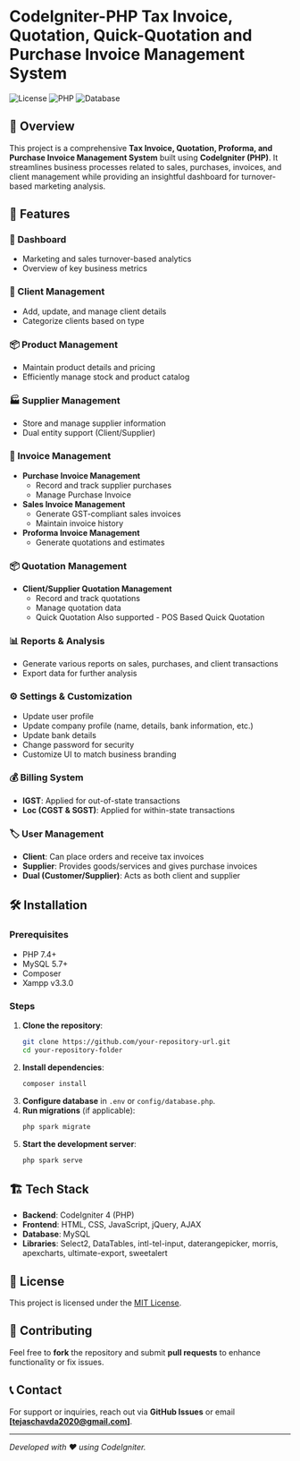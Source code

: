 # CodeIgniter-PHP Tax Invoice, Quotation, Quick-Quotation and Purchase Invoice Management System

![License](https://img.shields.io/badge/license-MIT-green)
![PHP](https://img.shields.io/badge/PHP-CodeIgniter%204-blue)
![Database](https://img.shields.io/badge/Database-MySQL-orange)

## 📌 Overview
This project is a comprehensive **Tax Invoice, Quotation, Proforma, and Purchase Invoice Management System** built using **CodeIgniter (PHP)**. It streamlines business processes related to sales, purchases, invoices, and client management while providing an insightful dashboard for turnover-based marketing analysis.

## 🚀 Features
### 🎯 Dashboard
- Marketing and sales turnover-based analytics
- Overview of key business metrics

### 👥 Client Management
- Add, update, and manage client details
- Categorize clients based on type

### 📦 Product Management
- Maintain product details and pricing
- Efficiently manage stock and product catalog

### 🏭 Supplier Management
- Store and manage supplier information
- Dual entity support (Client/Supplier)

### 📑 Invoice Management
- **Purchase Invoice Management**
  - Record and track supplier purchases
  - Manage Purchase Invoice
- **Sales Invoice Management**
  - Generate GST-compliant sales invoices
  - Maintain invoice history
- **Proforma Invoice Management**
  - Generate quotations and estimates

### 📦 Quotation Management
- **Client/Supplier Quotation Management**
  - Record and track quotations
  - Manage quotation data
  - Quick Quotation Also supported - POS Based Quick Quotation

### 📊 Reports & Analysis
- Generate various reports on sales, purchases, and client transactions
- Export data for further analysis

### ⚙️ Settings & Customization
- Update user profile
- Update company profile (name, details, bank information, etc.)
- Update bank details
- Change password for security
- Customize UI to match business branding

### 💰 Billing System
- **IGST**: Applied for out-of-state transactions
- **Loc (CGST & SGST)**: Applied for within-state transactions

### 🏷️ User Management
- **Client**: Can place orders and receive tax invoices
- **Supplier**: Provides goods/services and gives purchase invoices
- **Dual (Customer/Supplier)**: Acts as both client and supplier

## 🛠️ Installation
### Prerequisites
- PHP 7.4+
- MySQL 5.7+
- Composer
- Xampp v3.3.0

### Steps
1. **Clone the repository**:
   ```sh
   git clone https://github.com/your-repository-url.git
   cd your-repository-folder
   ```
2. **Install dependencies**:
   ```sh
   composer install
   ```
3. **Configure database** in `.env` or `config/database.php`.
4. **Run migrations** (if applicable):
   ```sh
   php spark migrate
   ```
5. **Start the development server**:
   ```sh
   php spark serve
   ```

## 🏗️ Tech Stack
- **Backend**: CodeIgniter 4 (PHP)
- **Frontend**: HTML, CSS, JavaScript, jQuery, AJAX
- **Database**: MySQL
- **Libraries**: Select2, DataTables, intl-tel-input, daterangepicker, morris, apexcharts, ultimate-export, sweetalert

## 📜 License
This project is licensed under the [MIT License](LICENSE).

## 🤝 Contributing
Feel free to **fork** the repository and submit **pull requests** to enhance functionality or fix issues.

## 📞 Contact
For support or inquiries, reach out via **GitHub Issues** or email **[tejaschavda2020@gmail.com]**.

---
_Developed with ❤️ using CodeIgniter._

